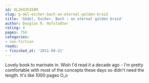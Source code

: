 ```yaml
---
id: OL26435358M
slug: g-del-escher-bach-an-eternal-golden-braid
title: 'Gödel, Escher, Bach : an eternal golden braid'
author: Douglas R. Hofstadter
rating: 4
pages: 756
categories:
- non-fiction
reads:
- finished_at: '2011-09-21'
---
```

Lovely book to marinate in. Wish I'd read it a decade ago - I'm pretty comfortable with most of the concepts these days so didn't need the length. It's like 1000 pages O_o
